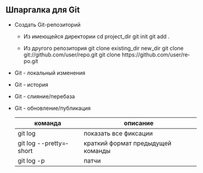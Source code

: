 ## Шпаргалка для Git

* Создать Git-ре­поз­иторий

   * Из имеющейся директории
cd proje­­ct_dir
git init
git add .

   * Из другого репози­тория
git clone exist­­ing­­_dir new_dir
git clone git:/­­/gi­­th­u­b.c­­om/­­us­e­r­/r­­epo.git
git clone https­­://­­gi­t­h­ub.c­o­­m/u­­se­r­/­re­­po.git

* Git - локальный изменения

* Git - история

* Git - слияни­е/п­еребаза

* Git - обновл­ени­е/п­убл­икация

   команда | описание 
  --- | ---
   git log | показать все фиксации 
   git log --pret­­ty­=­short | краткий формат предыдущей команды
   git log -p | патчи

